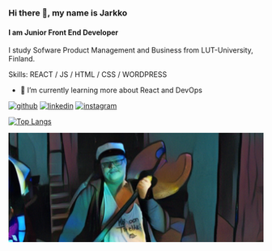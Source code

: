 ### Hi there 👋, my name is Jarkko
#### I am Junior Front End Developer


I study Sofware Product Management and Business from LUT-University, Finland. 

Skills: REACT / JS / HTML / CSS / WORDPRESS

- 🌱 I’m currently learning more about React and DevOps


[<img src='https://cdn.jsdelivr.net/npm/simple-icons@3.0.1/icons/github.svg' alt='github' height='40'>](https://github.com/Jarkk0)  [<img src='https://cdn.jsdelivr.net/npm/simple-icons@3.0.1/icons/linkedin.svg' alt='linkedin' height='40'>](https://www.linkedin.com/in/jarkko-peltonen/)  [<img src='https://cdn.jsdelivr.net/npm/simple-icons@3.0.1/icons/instagram.svg' alt='instagram' height='40'>](https://www.instagram.com/jarkkopeltonen/)  

[![Top Langs](https://github-readme-stats.vercel.app/api/top-langs/?username=Jarkk0)](https://github.com/anuraghazra/github-readme-stats)

![I am Junior Front End Developer](https://github.com/Jarkk0/Jarkk0/blob/main/JarkkoPiccc.png)



<!--
**Jarkk0/Jarkk0** is a ✨ _special_ ✨ repository because its `README.md` (this file) appears on your GitHub profile.

Here are some ideas to get you started:

- 🔭 I’m currently working on ...
- 🌱 I’m currently learning ...
- 👯 I’m looking to collaborate on ...
- 🤔 I’m looking for help with ...
- 💬 Ask me about ...
- 📫 How to reach me: ...
- 😄 Pronouns: ...
- ⚡ Fun fact: ...
-->
